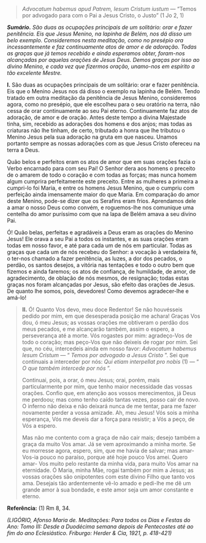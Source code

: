 > *Advocatum habemus apud Patrem, Iesum Cristum iustum* — “Temos por advogado para com o Pai a Jesus Cristo, o Justo” (1 Jo 2, 1)

***Sumário.** São duas as ocupações principais de um solitário: orar e fazer penitência. Eis que Jesus Menino, na lapinha de Belém, nos dá disso um belo exemplo. Consideremos nesta meditação, como no presépio ora incessantemente e faz continuamente atos de amor e de adoração. Todas as graças que já temos recebido e ainda esperamos obter, foram-nos alcançadas por aquelas orações de Jesus Deus. Demos graças por isso ao divino Menino, e cada vez que fizermos oração, unamo-nos em espírito a tão excelente Mestre.*

**I.** São duas as ocupações principais de um solitário: orar e fazer penitência. Eis que o Menino Jesus nos dá disso o exemplo na lapinha de Belém. Tendo tratado em outra meditação da penitência de Jesus Menino, consideremos agora, como no presépio, que ele escolheu para o seu oratório na terra, não cessa de orar continuamente ao seu Pai eterno. Continuamente faz atos de adoração, de amor e de oração. Antes deste tempo a divina Majestade tinha, sim, recebido as adorações dos homens e dos anjos; mas todas as criaturas não lhe tinham, de certo, tributado a honra que lhe tributou o Menino Jesus pela sua adoração na gruta em que nasceu. Unamos portanto sempre as nossas adorações com as que Jesus Cristo ofereceu na terra a Deus.

Quão belos e perfeitos eram os atos de amor que em suas orações fazia o Verbo encarnado para com seu Pai! O Senhor dera aos homens o preceito de o amarem de todo o coração e com todas as forças; mas nunca homem algum cumprira perfeitamente este preceito. Entre as mulheres a primeira a cumpri-lo foi Maria, e entre os homens Jesus Menino, que o cumpriu com perfeição ainda imensamente maior do que Maria. Em comparação do amor deste Menino, pode-se dizer que os Serafins eram frios. Aprendamos dele a amar o nosso Deus como convém, e roguemos-lhe nos comunique uma centelha do amor puríssimo com que na lapa de Belém amava a seu divino Pai.

Ó! Quão belas, perfeitas e agradáveis a Deus eram as orações do Menino Jesus! Ele orava a seu Pai a todos os instantes, e as suas orações eram todas em nosso favor, e até para cada um de nós em particular. Todas as graças que cada um de nós recebeu do Senhor: a vocação à verdadeira fé, o ter-nos chamado a fazer penitência, as luzes, a dor dos pecados, o perdão, os santos desejos, a vitória nas tentações e todo o outro bem que fizemos e ainda faremos; os atos de confiança, de humildade, de amor, de agradecimento, de oblação de nós mesmos, de resignação; todas estas graças nos foram alcançadas por Jesus, são efeito das orações de Jesus. De quanto lhe somos, pois, devedores! Como devemos agradecer-lhe e amá-lo!

> **II.** Ó! Quanto Vos devo, meu doce Redentor! Se não houvésseis pedido por mim, em que desesperada posição me achara! Graças Vos dou, ó meu Jesus; as vossas orações me obtiveram o perdão dos meus pecados, e me alcançarão também, assim o espero, a perseverança até a morte. Vós rogastes por mim: agradeço-Vos de todo o coração; mas peço-Vos que não deixeis de rogar por mim. Sei que, no céu, intercedeis ainda em nosso favor: *Advocatum habemus Iesum Cristum* — “ *Temos por advogado a Jesus Cristo* ”. Sei que continuais a interceder por nós: *Qui etiam interpellat pro nobis* (1) — “ *O que também intercede por nós* ”.
>
> Continuai, pois, a orar, ó meu Jesus; orai, porém, mais particularmente por mim, que tenho maior necessidade das vossas orações. Confio que, em atenção aos vossos merecimentos, já Deus me perdoou; mas como tenho caído tantas vezes, posso cair de novo. O inferno não deixa e não deixará nunca de me tentar, para me fazer novamente perder a vossa amizade. Ah, meu Jesus! Vós sois a minha esperança, Vós me deveis dar a força para resistir; a Vós a peço, de Vós a espero.
>
> Mas não me contento com a graça de não cair mais; desejo também a graça da muito Vos amar. Já se vem aproximando a minha morte. Se eu morresse agora, espero, sim, que me havia de salvar; mas amar-Vos-ia pouco no paraíso, porque até hoje pouco Vos amei. Quero amar- Vos muito pelo restante da minha vida, para muito Vos amar na eternidade. Ó Maria, minha Mãe, rogai também por mim a Jesus; as vossas orações são onipotentes com este divino Filho que tanto vos ama. Desejais tão ardentemente vê-lo amado e pedi-lhe me dê um grande amor à sua bondade, e este amor seja um amor constante e eterno.

**Referência:** (1) Rm 8, 34.

*(LIGÓRIO, Afonso Maria de. Meditações: Para todos os Dias e Festas do Ano: Tomo III: Desde a Duodécima semana depois de Pentecostes até ao fim do ano Eclesiástico. Friburgo: Herder & Cia, 1921, p. 418-421)*
